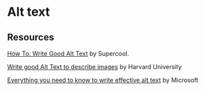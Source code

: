 # Alt text

## Resources
[How To: Write Good Alt Text](https://supercooldesign.co.uk/blog/how-to-write-good-alt-text) by Supercool.

[Write good Alt Text to describe images](https://accessibility.huit.harvard.edu/describe-content-images) by Harvard University

[Everything you need to know to write effective alt text](https://support.microsoft.com/en-us/office/everything-you-need-to-know-to-write-effective-alt-text-df98f884-ca3d-456c-807b-1a1fa82f5dc2) by Microsoft